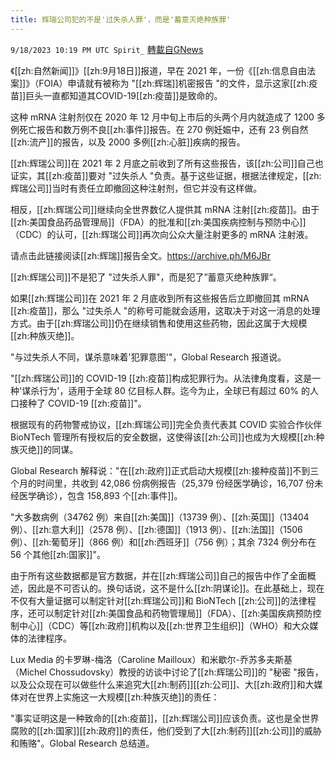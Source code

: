 ```yaml
---
title: 辉瑞公司犯的不是'过失杀人罪'，而是'蓄意灭绝种族罪'
---
```

`9/18/2023 10:19 PM UTC Spirit_` [轉載自GNews](https://gnews.org/articles/1708297)


《[[zh:自然新闻]]》[[zh:9月18日]]报道，早在 2021 年，一份《[[zh:信息自由法案]]》（FOIA）申请就有被称为 "[[zh:辉瑞]]机密报告 "的文件，显示这家[[zh:疫苗]]巨头一直都知道其COVID-19[[zh:疫苗]]是致命的。

这种 mRNA 注射剂仅在 2020 年 12 月中旬上市后的头两个月内就造成了 1200 多例死亡报告和数万例不良[[zh:事件]]报告。在 270 例妊娠中，还有 23 例自然[[zh:流产]]的报告，以及 2000 多例[[zh:心脏]]疾病的报告。

[[zh:辉瑞公司]]在 2021 年 2 月底之前收到了所有这些报告，该[[zh:公司]]自己也证实，其[[zh:疫苗]]要对 "过失杀人 "负责。基于这些证据，根据法律规定，[[zh:辉瑞公司]]当时有责任立即撤回这种注射剂，但它并没有这样做。

相反，[[zh:辉瑞公司]]继续向全世界数亿人提供其 mRNA 注射[[zh:疫苗]]。由于[[zh:美国食品药品管理局]]（FDA）的批准和[[zh:美国疾病控制与预防中心]]（CDC）的认可，[[zh:辉瑞公司]]再次向公众大量注射更多的 mRNA 注射液。

请点击此链接阅读[[zh:辉瑞]]报告全文。https://archive.ph/M6JBr

[[zh:辉瑞公司]]不是犯了 "过失杀人罪"，而是犯了”蓄意灭绝种族罪“。

如果[[zh:辉瑞公司]]在 2021 年 2 月底收到所有这些报告后立即撤回其 mRNA [[zh:疫苗]]，那么 "过失杀人 "的称号可能就会适用，这取决于对这一消息的处理方式。由于[[zh:辉瑞公司]]仍在继续销售和使用这些药物，因此这属于大规模[[zh:种族灭绝]]。

"与过失杀人不同，谋杀意味着'犯罪意图'"，Global Research 报道说。

"[[zh:辉瑞公司]]的 COVID-19 [[zh:疫苗]]构成犯罪行为。从法律角度看，这是一种'谋杀行为'，适用于全球 80 亿目标人群。迄今为止，全球已有超过 60% 的人口接种了 COVID-19 [[zh:疫苗]]"。

根据现有的药物警戒协议，[[zh:辉瑞公司]]完全负责代表其 COVID 实验合作伙伴 BioNTech 管理所有授权后的安全数据，这使得该[[zh:公司]]也成为大规模[[zh:种族灭绝]]的同谋。

Global Research 解释说："在[[zh:政府]]正式启动大规模[[zh:接种疫苗]]不到三个月的时间里，共收到 42,086 份病例报告（25,379 份经医学确诊，16,707 份未经医学确诊），包含 158,893 个[[zh:事件]]。

"大多数病例（34762 例）来自[[zh:美国]]（13739 例）、[[zh:英国]]（13404 例）、[[zh:意大利]]（2578 例）、[[zh:德国]]（1913 例）、[[zh:法国]]（1506 例）、[[zh:葡萄牙]]（866 例）和[[zh:西班牙]]（756 例）；其余 7324 例分布在 56 个其他[[zh:国家]]"。

由于所有这些数据都是官方数据，并在[[zh:辉瑞公司]]自己的报告中作了全面概述，因此是不可否认的。换句话说，这不是什么[[zh:阴谋论]]。在此基础上，现在不仅有大量证据可以制定针对[[zh:辉瑞公司]]和 BioNTech [[zh:公司]]的法律程序，还可以制定针对[[zh:美国食品和药物管理局]]（FDA）、[[zh:美国疾病预防控制中心]]（CDC）等[[zh:政府]]机构以及[[zh:世界卫生组织]]（WHO）和大众媒体的法律程序。

 Lux Media 的卡罗琳-梅洛（Caroline Mailloux）和米歇尔-乔苏多夫斯基（Michel Chossudovsky）教授的访谈中讨论了[[zh:辉瑞公司]]的 "秘密 "报告，以及公众现在可以做些什么来追究大[[zh:制药]][[zh:公司]]、大[[zh:政府]]和大媒体对在世界上实施这一大规模[[zh:种族灭绝]]的责任：

"事实证明这是一种致命的[[zh:疫苗]]，[[zh:辉瑞公司]]应该负责。这也是全世界腐败的[[zh:国家]][[zh:政府]]的责任，他们受到了大[[zh:制药]][[zh:公司]]的威胁和贿赂"。Global Research 总结道。


